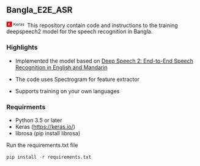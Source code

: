 ## Bangla_E2E_ASR
<img src="image/keras.png" width="10%">
This repository contain code and instructions to the training deepspeech2 model for the speech recognition in Bangla.

### Highlights

- Implemented the model based on <a href="https://arxiv.org/abs/1512.02595">Deep Speech 2: End-to-End Speech Recognition in English and Mandarin<a/>
  
- The code uses Spectrogram for feature extractor

- Supports training on your own languages


### Requirments
- Python 3.5 or later
- Keras (https://keras.io/)
- librosa (pip install librosa)

Run the requirements.txt file
```python
pip install -r requirements.txt

```
